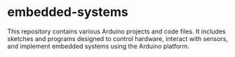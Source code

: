 # embedded-systems
This repository contains various Arduino projects and code files. It includes sketches and programs designed to control hardware, interact with sensors, and implement embedded systems using the Arduino platform.
